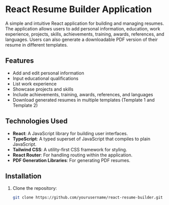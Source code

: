 # React Resume Builder Application

A simple and intuitive React application for building and managing resumes. The application allows users to add personal information, education, work experience, projects, skills, achievements, training, awards, references, and languages. Users can also generate a downloadable PDF version of their resume in different templates.

## Features

- Add and edit personal information
- Input educational qualifications
- List work experience
- Showcase projects and skills
- Include achievements, training, awards, references, and languages
- Download generated resumes in multiple templates (Template 1 and Template 2)

## Technologies Used

- **React**: A JavaScript library for building user interfaces.
- **TypeScript**: A typed superset of JavaScript that compiles to plain JavaScript.
- **Tailwind CSS**: A utility-first CSS framework for styling.
- **React Router**: For handling routing within the application.
- **PDF Generation Libraries**: For generating PDF resumes.

## Installation

1. Clone the repository:

   ```bash
   git clone https://github.com/yourusername/react-resume-builder.git
   ```
